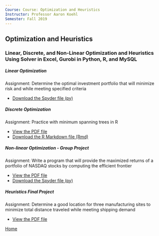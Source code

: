 ```yaml
---
Course: Course: Optimization and Heuristics
Instructor: Professor Aaron Koehl
Semester: Fall 2019
---
```


## Optimization and Heuristics
### Linear, Discrete, and Non-Linear Optimization and Heuristics Using Solver in Excel, Gurobi in Python, R, and MySQL

##### Linear Optimization
Assignment: Determine the optimal investment portfolio that will minimize risk and while meeting specified criteria
- [Download the Spyder file (py)](LinearOptimization.py)

##### Discrete Optimization
Assignment: Practice with minimum spanning trees in R
- [View the PDF file](DiscreteOptimizationWriteup.pdf)
- [Download the R Markdown file (Rmd)](DiscreteOptimization.Rmd)

##### Non-linear Optimization - Group Project
Assignment: Write a program that will provide the maximized returns of a portfolio of NASDAQ stocks by computing the efficient frontier
- [View the PDF file](PortfolioGroupWriteup.pdf)
- [Download the Spyder file (py)](PortfolioGroup.py)

##### Heuristics Final Project
Assignment: Determine a good location for three manufacturing sites to minimize total distance traveled while meeting shipping demand
- [View the PDF file](FinalIntegrationAssignment.pdf)

[Home](https://cherylngo.github.io/)
